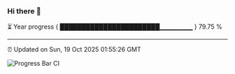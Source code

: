### Hi there 👋

⏳ Year progress { ███████████████████████▁▁▁▁▁▁▁ } 79.75 %

---

⏰ Updated on Sun, 19 Oct 2025 01:55:26 GMT

![Progress Bar CI](https://github.com/liununu/liununu/workflows/Progress%20Bar%20CI/badge.svg)
